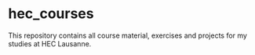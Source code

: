 # hec_courses
This repository contains all course material, exercises and projects for my studies at HEC Lausanne.
